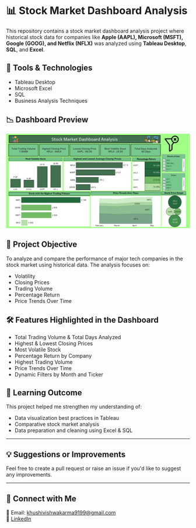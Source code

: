 # 📊 Stock Market Dashboard Analysis

This repository contains a stock market dashboard analysis project where historical stock data for companies like **Apple (AAPL), Microsoft (MSFT), Google (GOOG), and Netflix (NFLX)** was analyzed using **Tableau Desktop**, **SQL**, and **Excel**.

## 🚀 Tools & Technologies
- Tableau Desktop
- Microsoft Excel
- SQL
- Business Analysis Techniques


## 📉 Dashboard Preview

![Dashboard Screenshot](Stock-Market.png)

## 📌 Project Objective
To analyze and compare the performance of major tech companies in the stock market using historical data. The analysis focuses on:
- Volatility
- Closing Prices
- Trading Volume
- Percentage Return
- Price Trends Over Time
  

## 🛠️ Features Highlighted in the Dashboard
- Total Trading Volume & Total Days Analyzed
- Highest & Lowest Closing Prices
- Most Volatile Stock
- Percentage Return by Company
- Highest Trading Volume
- Price Trends Over Time
- Dynamic Filters by Month and Ticker

## 📘 Learning Outcome
This project helped me strengthen my understanding of:
- Data visualization best practices in Tableau
- Comparative stock market analysis
- Data preparation and cleaning using Excel & SQL

---

## 💡 Suggestions or Improvements
Feel free to create a pull request or raise an issue if you'd like to suggest any improvements.

---

## 🔗 Connect with Me
📧 Email: khushivishwakarma9199@gmail.com  
💼 [LinkedIn](https://www.linkedin.com/in/khushi-vishwakarma-040239258/)
